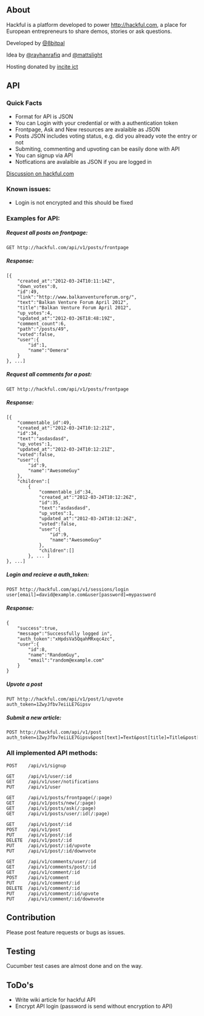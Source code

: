 About
---

Hackful is a platform developed to power http://hackful.com, a place 
for European entrepreneurs to share demos, stories or ask questions.

Developed by  [@8bitpal](https://twitter.com/8bitpal)
 
Idea by [@rayhanrafiq](https://twitter.com/rayhanrafiq) and [@mattslight](https://twitter.com/mattslight)

Hosting donated by [incite ict](http://www.incite-ict.com/)

API
---

### Quick Facts

* Format for API is JSON
* You can Login with your credential or with a authentication token
* Frontpage, Ask and New resources are avalaible as JSON
* Posts JSON includes voting status, e.g. did you already vote the entry or not
* Submiting, commenting and upvoting can be easily done with API
* You can signup via API
* Notfications are avalaible as JSON if you are logged in

[Discussion on hackful.com](http://hackful.com/posts/572)

### Known issues:

* Login is not encrypted and this should be fixed

### Examples for API: 

##### Request all posts on frontpage:
```console
GET http://hackful.com/api/v1/posts/frontpage
```

##### Response:

	[{
		"created_at":"2012-03-24T10:11:14Z",
		"down_votes":0,
		"id":49,
		"link":"http://www.balkanventureforum.org/",
		"text":"Balkan Venture Forum April 2012",
		"title":"Balkan Venture Forum April 2012",
		"up_votes":4,
		"updated_at":"2012-03-26T18:48:19Z",
		"comment_count":6,
		"path":"/posts/49",
		"voted":false,
		"user":{
			"id":1,
			"name":"Oemera"
		}
	}, ...]

##### Request all comments for a post:
```console
GET http://hackful.com/api/v1/posts/frontpage
```

##### Response:

	[{
		"commentable_id":49,
		"created_at":"2012-03-24T10:12:21Z",
		"id":34,
		"text":"asdasdasd",
		"up_votes":1,
		"updated_at":"2012-03-24T10:12:21Z",
		"voted":false,
		"user":{
			"id":9,
			"name":"AwesomeGuy"
		},
		"children":[
			{
				"commentable_id":34,
				"created_at":"2012-03-24T10:12:26Z",
				"id":35,
				"text":"asdasdasd",
				"up_votes":1,
				"updated_at":"2012-03-24T10:12:26Z",
				"voted":false,
				"user":{
					"id":9,
					"name":"AwesomeGuy"
				},
				"children":[]
			}, ... ]
	}, ...]

##### Login and recieve a auth_token:
```console
POST http://hackful.com/api/v1/sessions/login
user[email]=david@example.com&user[password]=mypassword
```

##### Response:

	{
		"success":true,
		"message":"Successfully logged in",
		"auth_token":"xHpdsVa5QqahMRxqc4zc",
		"user":{
			"id":8,
			"name":"RandomGuy",
			"email":"random@example.com"
		}
	}

##### Upvote a post
```console
PUT http://hackful.com/api/v1/post/1/upvote
auth_token=1ZwyJfbv7eiiLE7Gipsv
```

##### Submit a new article:
```console
POST http://hackful.com/api/v1/post
auth_token=1ZwyJfbv7eiiLE7Gipsv&post[text]=Text&post[title]=Title&post[link]=http://example.com
```

### All implemented API methods:

	POST 	/api/v1/signup

	GET 	/api/v1/user/:id
	GET 	/api/v1/user/notifications
	PUT 	/api/v1/user

	GET 	/api/v1/posts/frontpage(/:page)
	GET 	/api/v1/posts/new(/:page)
	GET 	/api/v1/posts/ask(/:page)
	GET 	/api/v1/posts/user/:id(/:page)

	GET 	/api/v1/post/:id
	POST 	/api/v1/post
	PUT 	/api/v1/post/:id
	DELETE 	/api/v1/post/:id
	PUT 	/api/v1/post/:id/upvote
	PUT 	/api/v1/post/:id/downvote

	GET 	/api/v1/comments/user/:id
	GET 	/api/v1/comments/post/:id
	GET 	/api/v1/comment/:id
	POST 	/api/v1/comment
	PUT 	/api/v1/comment/:id
	DELETE 	/api/v1/comment/:id
	PUT 	/api/v1/comment/:id/upvote
	PUT 	/api/v1/comment/:id/downvote

Contribution
---

Please post feature requests or bugs as issues.

Testing
---

Cucumber test cases are almost done and on the way.

ToDo's
----

* Write wiki article for hackful API
* Encrypt API login (password is send without encryption to API)
